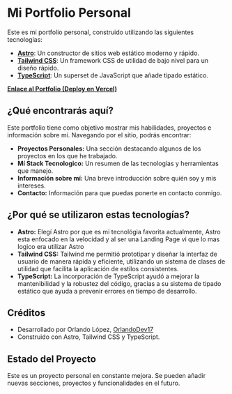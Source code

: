 # Mi Portfolio Personal

Este es mi portfolio personal, construido utilizando las siguientes tecnologías:

- **[Astro](https://astro.build/)**: Un constructor de sitios web estático moderno y rápido.
- **[Tailwind CSS](https://tailwindcss.com/)**: Un framework CSS de utilidad de bajo nivel para un diseño rápido.
- **[TypeScript](https://www.typescriptlang.org/)**: Un superset de JavaScript que añade tipado estático.

**[Enlace al Portfolio (Deploy en Vercel)](https://personal-portfolio-lilac-ten.vercel.app/)**

## ¿Qué encontrarás aquí?

Este portfolio tiene como objetivo mostrar mis habilidades, proyectos e información sobre mí. Navegando por el sitio, podrás encontrar:

- **Proyectos Personales:** Una sección destacando algunos de los proyectos en los que he trabajado.
- **Mí Stack Tecnologico:** Un resumen de las tecnologías y herramientas que manejo.
- **Información sobre mí:** Una breve introducción sobre quién soy y mis intereses.
- **Contacto:** Información para que puedas ponerte en contacto conmigo.

## ¿Por qué se utilizaron estas tecnologías?

- **Astro:** Elegí Astro por que es mi tecnológia favorita actualmente, Astro esta enfocado en la velocidad y al ser una Landing Page vi que lo mas logico era utilizar Astro
- **Tailwind CSS:** Tailwind me permitió prototipar y diseñar la interfaz de usuario de manera rápida y eficiente, utilizando un sistema de clases de utilidad que facilita la aplicación de estilos consistentes.
- **TypeScript:** La incorporación de TypeScript ayudó a mejorar la mantenibilidad y la robustez del código, gracias a su sistema de tipado estático que ayuda a prevenir errores en tiempo de desarrollo.

## Créditos
- Desarrollado por Orlando López, [OrlandoDev17](https://github.com/OrlandoDev17)
- Construido con Astro, Tailwind CSS y TypeScript.

## Estado del Proyecto
Este es un proyecto personal en constante mejora. Se pueden añadir nuevas secciones, proyectos y funcionalidades en el futuro.
